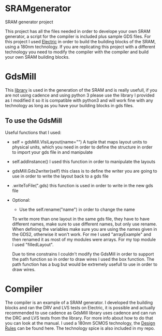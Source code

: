 # SRAMgenerator
SRAM generator project

This project has all the files needed in order to develope your own SRAM generator, a script for the compiler is included plus sample GDS files. 
For this project I used [Electric](http://cmosedu.com/videos/electric.html) in order to build the building blocks of the SRAM, using a 180nm technology.
If you are replicating this project with a different technology you need to modify the compiler with the compiler and build your own SRAM building blocks.

# GdsMill

This [library](http://michaelwieckowski.com/software/) is used in the generation of the SRAM and is really usefull, if you are not using cadence and using python 3 please use the library I provided as I modified it so
it is compatible with python3 and will work fine with any technology as long as you have your building blocks in gds files.

## To use the GdsMill

Useful functions that I used:

- self = gdsMill.VlsiLayout(name="") A tuple that maps layout units to physical units, which you need in order to define the structure in order to import your gds file in and manipulate

- self.addInstance() I used this function in order to  manipulate the layouts

- gdsMill.Gds2writer(self) this class is to define the writer you are going to use in order to write the layout back to a gds file

- .writeToFile("<file>.gds) this function is used in order to write in the new gds file

- Optional:
  - Use the self.rename("name") in order to change the name
  
  To write more than one layout in the same gds file, they have to have different names, make sure to use different names, but only use rename. When defining the variables
  make sure you are using the names given in the GDS2, otherwise it won't work. For me I used "arrayExample" and then renamed it as most of my modules were arrays. For my
  top module I used "filledLayout".
  
  Due to time constrains I couldn't modify the GdsMill in order to support the path function so in order to draw wires I used the box function. The path function has a bug
  but would be extremely usefull to use in order to draw wires.

# Compiler

The compiler is an example of a SRAM generator. I developed the building blocks and ran the DRV and LVS tests on Electric, it is possible and actually recommended to use cadence
as GdsMill library uses cadence and can run the DRC and LVS tests from the library. For more info about how to do that you can look at the manual. I used a 180nm SCMOS technology,
the [Design Rules](https://blackboard.aucegypt.edu/bbcswebdav/pid-1605830-dt-content-rid-12225956_1/courses/CSCE330401_2020Su/scmos_DRM.pdf) can be found here. The technology spice
is also included in my repo.

